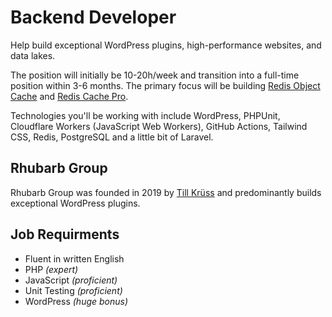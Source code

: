 # Backend Developer

Help build exceptional WordPress plugins, high-performance websites, and data lakes.

The position will initially be 10-20h/week and transition into a full-time position within 3-6 months.
The primary focus will be building [Redis Object Cache](https://github.com/rhubarbgroup/redis-cache) and [Redis Cache Pro](https://wprediscache.com).

Technologies you'll be working with include WordPress, PHPUnit, Cloudflare Workers (JavaScript Web Workers), GitHub Actions, Tailwind CSS, Redis, PostgreSQL and a little bit of Laravel.

## Rhubarb Group

Rhubarb Group was founded in 2019 by [Till Krüss](https://till.im) and predominantly builds exceptional WordPress plugins.

## Job Requirments

- Fluent in written English
- PHP _(expert)_
- JavaScript _(proficient)_
- Unit Testing _(proficient)_
- WordPress _(huge bonus)_
